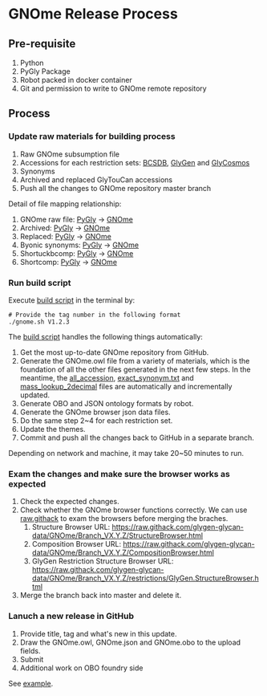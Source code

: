 # GNOme Release Process

## Pre-requisite
1. Python
2. PyGly Package
3. Robot packed in docker container
4. Git and permission to write to GNOme remote repository

## Process
### Update raw materials for building process
1. Raw GNOme subsumption file
2. Accessions for each restriction sets: [BCSDB](https://github.com/glygen-glycan-data/GNOme/blob/master/restrictions/GNOme_BCSDB.accessions.txt), [GlyGen](https://github.com/glygen-glycan-data/GNOme/blob/master/restrictions/GNOme_GlyGen.accessions.txt) and [GlyCosmos](https://github.com/glygen-glycan-data/GNOme/blob/master/restrictions/GNOme_GlyCosmos.accessions.txt)
3. Synonyms
4. Archived and replaced GlyTouCan accessions
5. Push all the changes to GNOme repository master branch

Detail of file mapping relationship:
1. GNOme raw file: [PyGly](https://github.com/glygen-glycan-data/PyGly/blob/master/smw/glycandata/data/gnome_subsumption_raw.txt) -> [GNOme](https://github.com/glygen-glycan-data/GNOme/blob/master/data/gnome_subsumption_raw.txt)
2. Archived: [PyGly](https://github.com/glygen-glycan-data/PyGly/blob/master/smw/glycandata/data/glytoucan_archived.txt) -> [GNOme](https://github.com/glygen-glycan-data/GNOme/blob/master/data/glytoucan_archived.txt)
3. Replaced: [PyGly](https://github.com/glygen-glycan-data/PyGly/blob/master/smw/glycandata/data/glytoucan_replaced.txt) -> [GNOme](https://github.com/glygen-glycan-data/GNOme/blob/master/data/glytoucan_replaced.txt)
4. Byonic synonyms: [PyGly](https://github.com/glygen-glycan-data/PyGly/blob/master/smw/glycandata/data/byonic2glytoucan.txt) -> [GNOme](https://github.com/glygen-glycan-data/GNOme/blob/master/data/byonic2glytoucan.txt)
5. Shortuckbcomp: [PyGly](https://github.com/glygen-glycan-data/PyGly/blob/master/smw/glycandata/data/shortuckbcomp2glytoucan.txt) -> [GNOme](https://github.com/glygen-glycan-data/GNOme/blob/master/data/shortuckbcomp2glytoucan.txt)
6. Shortcomp: [PyGly](https://github.com/glygen-glycan-data/PyGly/blob/master/smw/glycandata/data/shortcomp2glytoucan.txt) -> [GNOme](https://github.com/glygen-glycan-data/GNOme/blob/master/data/shortcomp2glytoucan.txt)
   

### Run build script
Execute [build script](https://github.com/glygen-glycan-data/PyGly/blob/master/scripts/gnome.sh) in the terminal by:
```
# Provide the tag number in the following format
./gnome.sh V1.2.3
```
The [build script](https://github.com/glygen-glycan-data/PyGly/blob/master/scripts/gnome.sh) handles the following things automatically:
1. Get the most up-to-date GNOme repository from GitHub.
2. Generate the GNOme.owl file from a variety of materials, which is the foundation of all the other files generated in the next few steps. 
In the meantime, the [all_accession](https://github.com/glygen-glycan-data/GNOme/blob/master/data/all_accession), [exact_synonym.txt](https://github.com/glygen-glycan-data/GNOme/blob/master/data/exact_synonym.txt) and [mass_lookup_2decimal](https://github.com/glygen-glycan-data/GNOme/blob/master/data/mass_lookup_2decimal) files are automatically and incrementally updated.
3. Generate OBO and JSON ontology formats by robot.
4. Generate the GNOme browser json data files.
5. Do the same step 2~4 for each restriction set.
6. Update the themes.
7. Commit and push all the changes back to GitHub in a separate branch. 

Depending on network and machine, it may take 20~50 minutes to run.


### Exam the changes and make sure the browser works as expected
1. Check the expected changes.
2. Check whether the GNOme browser functions correctly.
We can use [raw.githack](https://raw.githack.com/) to exam the browsers before merging the braches.
   1. Structure Browser URL: https://raw.githack.com/glygen-glycan-data/GNOme/Branch_VX.Y.Z/StructureBrowser.html
   2. Composition Browser URL: https://raw.githack.com/glygen-glycan-data/GNOme/Branch_VX.Y.Z/CompositionBrowser.html
   3. GlyGen Restriction Structure Browser URL: https://raw.githack.com/glygen-glycan-data/GNOme/Branch_VX.Y.Z/restrictions/GlyGen.StructureBrowser.html
3. Merge the branch back into master and delete it.


### Lanuch a new release in GitHub
1. Provide title, tag and what's new in this update.
2. Draw the GNOme.owl, GNOme.json and GNOme.obo to the upload fields. 
3. Submit
4. Additional work on OBO foundry side

See [example](https://github.com/glygen-glycan-data/GNOme/releases/tag/V1.7.2).






